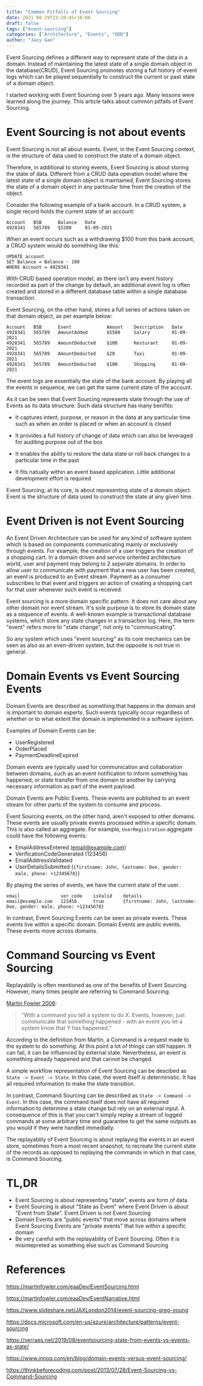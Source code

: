 ```yaml
---
title: "Common Pitfalls of Event Sourcing"
date: 2021-08-29T23:20:45+10:00
draft: false
tags: ["event-sourcing"]
categories: ["Architecture", "Events", "DDD"] 
author: "Jacy Gao"
---
```


Event Sourcing defines a different way to represent state of the data in a domain. Instead of maintaining the latest state of a single domain object in the database(CRUD), Event Sourcing promotes storing a full history of event logs which can be played sequentially to construct the current or past state of a domain object.

I started working with Event Sourcing over 5 years ago. Many lessons were learned along the journey. This article talks about common pitfalls of Event Sourcing.

# Event Sourcing is not about events

Event Sourcing is not all about events. Event, in the Event Sourcing context, is the structure of data used to construct the state of a domain object. 

Therefore, in additional to storing events, Event Sourcing is about storing the state of data. Different from a CRUD data operation model where the latest state of a single domain object is maintained, Event Sourcing stores the state of a domain object in any particular time from the creation of the object.

Consider the following example of a bank account. In a CRUD system, a single record holds the current state of an account:
```
Account   BSB      Balance   Date
4928341   565789   $5280     01-09-2021
```

When an event occurs such as a withdrawing $100 from this bank account, a CRUD system would do something like this:

```
UPDATE account 
SET Balance = Balance - 100 
WHERE Account = 4928341
```

With CRUD based operation model, as there isn't any event history recorded as part of the change by default, an additional event log is often created and stored in a different database table within a single database transaction.

Event Sourcing, on the other hand, stores a full series of actions taken on that domain object, as per example below:

```
Account   BSB      Event             Amount    Description   Date
4928341   565789   AmountAdded       $5500     Salary        01-09-2021
4928341   565789   AmountDeducted    $100      Resturant     01-09-2021
4928341   565789   AmountDeducted    $20       Taxi          01-09-2021
4928341   565789   AmountDeducted    $100      Shopping      01-09-2021
```

The event logs are essentially the state of the bank account. By playing all the events in sequence, we can get the same current state of the account.

As it can be seen that Event Sourcing represents state through the use of Events as its data structure. Such data structure has many benifits: 

- It captures intent, purpose, or reason in the data at any particular time such as when an order is placed or when an account is closed

- It provides a full history of change of data which can also be leveraged for auditing purpose out of the box

- It enables the ability to restore the data state or roll back changes to a particular time in the past

- It fits natually within an event based application. Little additional development effort is required

Event Sourcing, at its core, is about representing state of a domain object. Event is the structure of data used to construct the state at any given time.

# Event Driven is not Event Sourcing

An Event Driven Architecture can be used for any kind of software system which is based on components communicating mainly or exclusively through events. For example, the creation of a user triggers the creation of a shopping cart. In a domain driven and service oritented architecture world, user and payment may belong to 2 seperate domains. In order to allow user to communicate with payment that a new user has been created, an event is produced to an Event stream. Payment as a consumer subscribes to that event and triggers an action of creating a shopping cart for that user whenever such event is received.

Event sourcing is a more domain specific pattern. It does not care about any other domain nor event stream. It's sole purpose is to store its domain state as a sequence of events. A well-known example is transactional database systems, which store any state changes in a transaction log. Here, the term "event" refers more to "state change", not only to "communicating".

So any system which uses "event sourcing" as its core mechanics can be seen as also as an even-driven system, but the opposite is not true in general.

# Domain Events vs Event Sourcing Events

Domain Events are described as something that happens in the domain and is important to domain experts. Such events typically occur regardless of whether or to what extent the domain is implemented in a software system.

Examples of Domain Events can be:

- UserRegistered
- OrderPlaced
- PaymentDeadlineExpired

Domain events are typically used for communication and collaboration between domains, such as an event notification to inform something has happened, or state transfer from one domain to another by carrying necessary information as part of the event payload.

Domain Events are Public Events. These events are published to an event stream for other parts of the system to consume and process. 

Event Sourcing events, on the other hand, aren't exposed to other domains. These events are usually private events processed within a specific domain. This is also called an aggregate. For example, `UserRegistration` aggregate could have the following events:

- EmailAddressEntered (email@example.com)
- VerificationCodeGenerated (123456)
- EmailAddressValidated
- UserDetailsSubmitted (`{firstname: John, lastname: Doe, gender: male, phone: +12345678}`)

By playing the series of events, we have the current state of the user.

```
email               ver_code    isValid    details
email@example.com   123456      true       {firstname: John, lastname: Doe, gender: male, phone: +12345678}
```

In contrast, Event Sourcing Events can be seen as private events. These events live within a specific domain. Domain Events are public events. These events move across domains.

# Command Sourcing vs Event Sourcing

Replayablily is often mentioned as one of the benefits of Event Sourcing. However, many times people are referring to Command Sourcing.

[Martin Fowler 2006](https://martinfowler.com/eaaDev/EventNarrative.html):

>"With a command you tell a system to do X. Events, however, just communicate that something happened - with an event you let a system know that Y has happened."

According to the definition from Martin, a Command is a request made to the system to do something. At this point a lot of things can still happen. It can fail, it can be influenced by external state. Nevertheless, an event is something already happened and that cannot be changed.

A simple workflow representation of Event Sourcing can be descibed as `State -> Event -> State`. In this case, the event itself is deterministic. It has all required information to make the state transition.

In contrast, Command Sourcing can be described as `State -> Command -> Event`. In this case, the command itself does not have all required information to determine a state change but rely on an external input. A consequence of this is that you can't simply replay a stream of logged commands at some arbitrary time and guarantee to get the same outputs as you would if they were handled immediatly. 

The replayablily of Event Sourcing is about replaying the events in an event store, sometimes from a most recent snapshot, to recreate the current state of the records as opposed to replaying the commands in which in that case, is Command Sourcing.

# TL,DR

- Event Sourcing is about representing "state", events are form of data
- Event Sourcing is about "State as Event" where Event Driven is about "Event from State". Event Driven is not Event Sourcing
- Domain Events are "public events" that move across domains where Event Sourcing Events are "private events" that live within a specific domain
- Be very careful with the replayability of Event Sourcing. Often it is misintepreted as something else such as Command Sourcing

# References

https://martinfowler.com/eaaDev/EventSourcing.html

https://martinfowler.com/eaaDev/EventNarrative.html

https://www.slideshare.net/JAXLondon2014/event-sourcing-greg-young

https://docs.microsoft.com/en-us/azure/architecture/patterns/event-sourcing

https://verraes.net/2019/08/eventsourcing-state-from-events-vs-events-as-state/

https://www.innoq.com/en/blog/domain-events-versus-event-sourcing/

https://thinkbeforecoding.com/post/2013/07/28/Event-Sourcing-vs-Command-Sourcing
